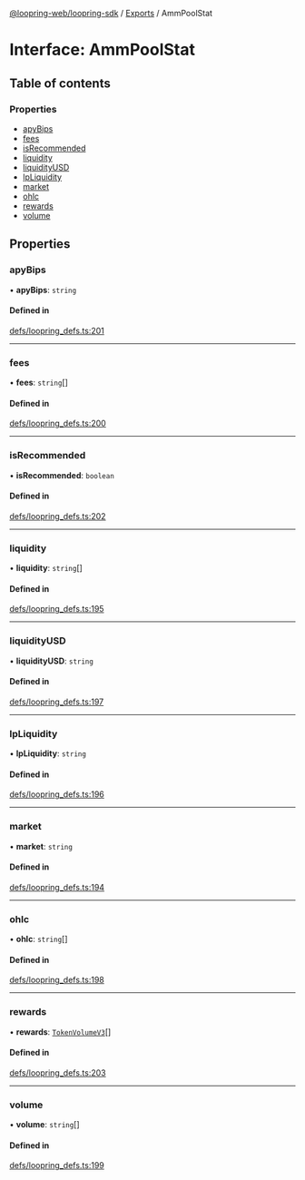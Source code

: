 [@loopring-web/loopring-sdk](../README.md) / [Exports](../modules.md) / AmmPoolStat

# Interface: AmmPoolStat

## Table of contents

### Properties

- [apyBips](AmmPoolStat.md#apybips)
- [fees](AmmPoolStat.md#fees)
- [isRecommended](AmmPoolStat.md#isrecommended)
- [liquidity](AmmPoolStat.md#liquidity)
- [liquidityUSD](AmmPoolStat.md#liquidityusd)
- [lpLiquidity](AmmPoolStat.md#lpliquidity)
- [market](AmmPoolStat.md#market)
- [ohlc](AmmPoolStat.md#ohlc)
- [rewards](AmmPoolStat.md#rewards)
- [volume](AmmPoolStat.md#volume)

## Properties

### apyBips

• **apyBips**: `string`

#### Defined in

[defs/loopring_defs.ts:201](https://github.com/Loopring/loopring_sdk/blob/f560ad6/src/defs/loopring_defs.ts#L201)

___

### fees

• **fees**: `string`[]

#### Defined in

[defs/loopring_defs.ts:200](https://github.com/Loopring/loopring_sdk/blob/f560ad6/src/defs/loopring_defs.ts#L200)

___

### isRecommended

• **isRecommended**: `boolean`

#### Defined in

[defs/loopring_defs.ts:202](https://github.com/Loopring/loopring_sdk/blob/f560ad6/src/defs/loopring_defs.ts#L202)

___

### liquidity

• **liquidity**: `string`[]

#### Defined in

[defs/loopring_defs.ts:195](https://github.com/Loopring/loopring_sdk/blob/f560ad6/src/defs/loopring_defs.ts#L195)

___

### liquidityUSD

• **liquidityUSD**: `string`

#### Defined in

[defs/loopring_defs.ts:197](https://github.com/Loopring/loopring_sdk/blob/f560ad6/src/defs/loopring_defs.ts#L197)

___

### lpLiquidity

• **lpLiquidity**: `string`

#### Defined in

[defs/loopring_defs.ts:196](https://github.com/Loopring/loopring_sdk/blob/f560ad6/src/defs/loopring_defs.ts#L196)

___

### market

• **market**: `string`

#### Defined in

[defs/loopring_defs.ts:194](https://github.com/Loopring/loopring_sdk/blob/f560ad6/src/defs/loopring_defs.ts#L194)

___

### ohlc

• **ohlc**: `string`[]

#### Defined in

[defs/loopring_defs.ts:198](https://github.com/Loopring/loopring_sdk/blob/f560ad6/src/defs/loopring_defs.ts#L198)

___

### rewards

• **rewards**: [`TokenVolumeV3`](TokenVolumeV3.md)[]

#### Defined in

[defs/loopring_defs.ts:203](https://github.com/Loopring/loopring_sdk/blob/f560ad6/src/defs/loopring_defs.ts#L203)

___

### volume

• **volume**: `string`[]

#### Defined in

[defs/loopring_defs.ts:199](https://github.com/Loopring/loopring_sdk/blob/f560ad6/src/defs/loopring_defs.ts#L199)
